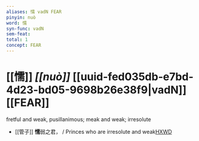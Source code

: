 ```yaml
---
aliases: 懦 vadN FEAR
pinyin: nuò
word: 懦
syn-func: vadN
sem-feat: 
total: 1
concept: FEAR 
---
```

# [[懦]] *[[nuò]]*  [[uuid-fed035db-e7bd-4d23-bd05-9698b26e38f9|vadN]] [[FEAR]]
fretful and weak, pusillanimous; meak and weak; irresolute
 - [[管子]] **懦**弱之君， / Princes who are irresolute and weak[HXWD](https://hxwd.org/textview.html?location=KR3c0001_tls_006-77a.8)